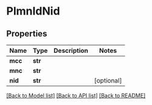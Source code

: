 # PlmnIdNid

## Properties
Name | Type | Description | Notes
------------ | ------------- | ------------- | -------------
**mcc** | **str** |  | 
**mnc** | **str** |  | 
**nid** | **str** |  | [optional] 

[[Back to Model list]](../README.md#documentation-for-models) [[Back to API list]](../README.md#documentation-for-api-endpoints) [[Back to README]](../README.md)


